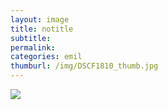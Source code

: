 ```yaml
---
layout: image
title: notitle
subtitle: 
permalink: 
categories: emil
thumburl: /img/DSCF1810_thumb.jpg
---
```

![](/img/DSCF1810_thumb.jpg)